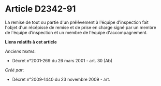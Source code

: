 # Article D2342-91

La remise de tout ou partie d'un prélèvement à l'équipe d'inspection fait l'objet d'un récépissé de remise et de prise en
charge signé par un membre de l'équipe d'inspection et un membre de l'équipe d'accompagnement.

**Liens relatifs à cet article**

_Anciens textes_:

  - Décret n°2001-269 du 26 mars 2001 - art. 30 (Ab)

_Créé par_:

  - Décret n°2009-1440 du 23 novembre 2009 - art.
